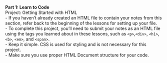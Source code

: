 <b>Part 1: Learn to Code</b>
<br>Project: Getting Started with HTML
<br>- If you haven’t already created an HTML file to contain your notes from this section, refer back to the beginning of the lessons for setting up your file.
<br>- To complete this project, you’ll need to submit your notes as an HTML file using the tags you learned about in these lessons, such as `<p>`,`<div>`, `<h1>`, `<b>`, `<em>`, and `<span>`.
<br>- Keep it simple. CSS is used for styling and is not necessary for this project.
<br>- Make sure you use proper HTML Document structure for your code.
